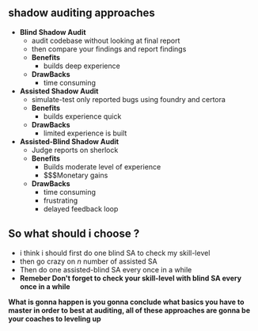 ## shadow auditing approaches
- **Blind Shadow Audit**
   - audit codebase without looking at final report
   - then compare your findings and report findings
   - **Benefits**
     - builds deep experience 
   - **DrawBacks**
     - time consuming
- **Assisted Shadow Audit**
   - simulate-test only reported bugs using foundry and certora
   - **Benefits**
     - builds experience quick 
   - **DrawBacks**
     - limited experience is built
- **Assisted-Blind Shadow Audit**
   - Judge reports on sherlock
   - **Benefits**
     - Builds moderate level of experience
     - $$$Monetary gains
   - **DrawBacks**
     - time consuming 
     - frustrating
     - delayed feedback loop

## So what should i choose ?
- i think i should first do one blind SA to check my skill-level
- then go crazy on *n* number of assisted SA
- Then do one assisted-blind SA every once in a while
- **Remeber Don't forget to check your skill-level with blind SA every once in a while**

**What is gonna happen is you gonna conclude what basics you have to master in order to best at auditing, all of these approaches are gonna be your coaches to leveling up**

